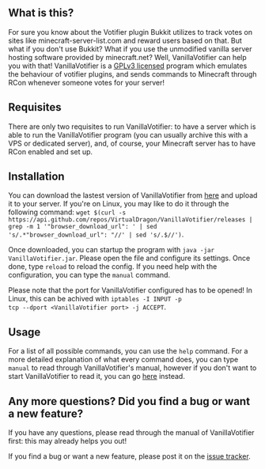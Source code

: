 <h2>What is this?</h2>
For sure you know about the Votifier plugin Bukkit utilizes to track votes on sites like minecraft-server-list.com and reward users based on that. But what if you don't use Bukkit? What if you use the unmodified vanilla server hosting software provided by minecraft.net? Well, VanillaVotifier can help you with that! VanillaVotifier is a <a href="https://raw.githubusercontent.com/VirtualDragon/VanillaVotifier/master/src/main/resources/co/virtualdragon/vanillaVotifier/impl/lang/license.txt" target="_blank">GPLv3 licensed</a> program which emulates the behaviour of votifier plugins, and sends commands to Minecraft through RCon whenever someone votes for your server!

<h2>Requisites</h2>
There are only two requisites to run VanillaVotifier: to have a server which is able to run the VanillaVotifier program (you can usually archive this with a VPS or dedicated server), and, of course, your Minecraft server has to have RCon enabled and set up.

<h2>Installation</h2>
You can download the lastest version of VanillaVotifier from <a href="https://github.com/VirtualDragon/VanillaVotifier/releases/latest" target="_blank">here</a> and upload it to your server. If you're on Linux, you may like to do it through the following command: <code>wget $(curl -s https://api.github.com/repos/VirtualDragon/VanillaVotifier/releases | grep -m 1 '"browser_download_url": ' | sed 's/.*"browser_download_url": "//' | sed 's/.$//')</code>.

Once downloaded, you can startup the program with <code>java -jar VanillaVotifier.jar</code>. Please open the file and configure its settings. Once done, type <code>reload</code> to reload the config. If you need help with the configuration, you can type the <code>manual</code> command.

Please note that the port for VanillaVotifier configured has to be opened! In Linux, this can be achived with <code>iptables -I INPUT -p tcp --dport &lt;VanillaVotifier port&gt; -j ACCEPT</code>.

<h2>Usage</h2>
For a list of all possible commands, you can use the <code>help</code> command. For a more detailed explanation of what every command does, you can type <code>manual</code> to read through VanillaVotifier's manual, however if you don't want to start VanillaVotifier to read it, you can go <a href="https://raw.githubusercontent.com/VirtualDragon/VanillaVotifier/master/src/main/resources/co/virtualdragon/vanillaVotifier/impl/lang/manual.txt" target="_blank">here</a> instead.

<h2>Any more questions? Did you find a bug or want a new feature?</h2>
If you have any questions, please read through the manual of VanillaVotifier first: this may already helps you out!

If you find a bug or want a new feature, please post it on the <a href="https://github.com/VirtualDragon/VanillaVotifier/issues" target="_blank">issue tracker</a>.
